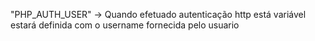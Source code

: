 "PHP_AUTH_USER" -> Quando efetuado autenticação http está variável estará definida com o username fornecida pelo usuario
